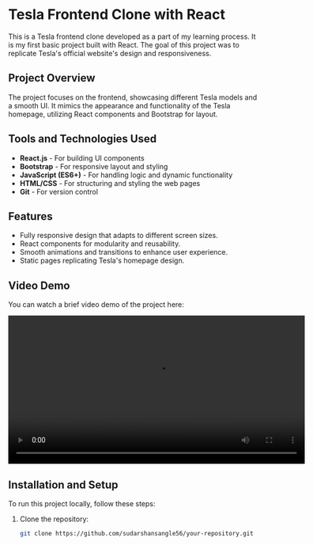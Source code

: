 # Tesla Frontend Clone with React

This is a Tesla frontend clone developed as a part of my learning process. It is my first basic project built with React. The goal of this project was to replicate Tesla's official website's design and responsiveness.

## Project Overview

The project focuses on the frontend, showcasing different Tesla models and a smooth UI. It mimics the appearance and functionality of the Tesla homepage, utilizing React components and Bootstrap for layout.

## Tools and Technologies Used

- **React.js** - For building UI components
- **Bootstrap** - For responsive layout and styling
- **JavaScript (ES6+)** - For handling logic and dynamic functionality
- **HTML/CSS** - For structuring and styling the web pages
- **Git** - For version control

## Features

- Fully responsive design that adapts to different screen sizes.
- React components for modularity and reusability.
- Smooth animations and transitions to enhance user experience.
- Static pages replicating Tesla's homepage design.

## Video Demo

You can watch a brief video demo of the project here:

<video width="600" controls>
  <source src="https://github.com/sudarshansangle56/TESLA-CLONE-REACT/raw/master/Output.mp4" type="video/mp4">
  Your browser does not support the video tag.
</video>

## Installation and Setup

To run this project locally, follow these steps:

1. Clone the repository:
   ```bash
   git clone https://github.com/sudarshansangle56/your-repository.git
